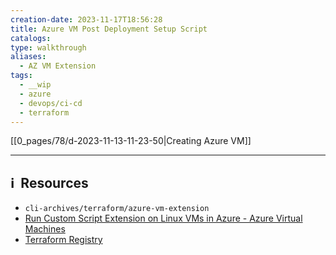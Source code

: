 ```yaml
---
creation-date: 2023-11-17T18:56:28
title: Azure VM Post Deployment Setup Script
catalogs: 
type: walkthrough
aliases:
  - AZ VM Extension
tags:
  - __wip
  - azure
  - devops/ci-cd
  - terraform
---
```

[[0_pages/78/d-2023-11-13-11-23-50|Creating Azure VM]]


---
## ℹ️  Resources
- `cli-archives/terraform/azure-vm-extension`
- [Run Custom Script Extension on Linux VMs in Azure - Azure Virtual Machines](https://learn.microsoft.com/en-us/azure/virtual-machines/extensions/custom-script-linux)
- [Terraform Registry](https://registry.terraform.io/providers/hashicorp/azurerm/latest/docs/resources/virtual_machine_extension#protected_settings)